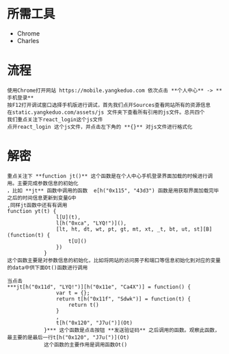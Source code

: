 # 所需工具
  - Chrome
  - Charles
# 流程
    使用Chrome打开网站 https://mobile.yangkeduo.com 依次点击 **个人中心** -> **手机登录**
    按F12打开调试窗口选择手机版进行调试，首先我们点开Sources查看网站所有的资源信息
    在static.yangkeduo.com/assets/js 文件夹下查看所有引用的js文件。总共四个
    我们重点关注下react_login这个js文件
    点开react_login 这个js文件，并点击左下角的 **{}** 对js文件进行格式化
# 解密    
    重点关注下 **function jt()** 这个函数是在个人中心手机登录界面加载的时候进行调用。主要完成参数信息的初始化
    ，比如 **jt** 函数中调用的函数  e[h("0x115", "43d3") 函数是用获取界面加载完毕之后的时间信息更新到变量G中
    ,同样jt函数中还有有调用
    function yt(t) {
                    l[U](t),
                    l[h("0xca", "LYQ!")](),
                    [lt, ht, dt, wt, pt, gt, mt, xt, _t, bt, ut, st][B](function(t) {
                        t[U]()
                    })
                }
    这个函数主要是对参数信息的初始化，比如将网站的访问房子和端口等信息初始化到对应的变量的data中供下面Ot()函数进行调用
    
    当点击
    ***jt[h("0x11d", "LYQ!")][h("0x11e", "Ca4X")] = function() {
                    var t = {};
                    return t[h("0x11f", "Sdwk")] = function(t) {
                        return t()
                    }
                    ,
                    t[h("0x120", "J7u(")](Ot)
                }*** 这个函数是点击按钮 **发送验证码** 之后调用的函数。观察此函数，最主要的是最后一行t[h("0x120", "J7u(")](Ot)
                这个函数的主要作用是调用函数Ot()
                
    
  
